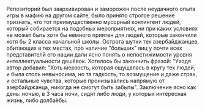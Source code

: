 Репозиторий был заархивирован и заморожен после неудачного опыта игры в мафию на другом сайте, было принято строгое решение признать, что тот преимущественно мусорный контингент людей, который собирается на подобных мероприятиях, ни при каких условиях не может быть хотя бы немного приятен для людей, которые закончили хотя бы 2 класса начальной школы. Острота шутки тех азербайджанцев, обитающих в тех местах, про наличие "больших" яиц у почти всех представителй его нации дали ясно понять о непостижимости уровня интеллектуальности дешёвок. Хотелось бы закончить фразой: "Уходя автор добавил: "Хоть мерзость, которая ощущалась в кругу тех людей, и была столь невыносима, но та гадкость, то возмущение и даже страх, и остальные чувства, которые пронизывались напрямую от азербайджанца, никогда не смогут быть забыты". Заключение ясно как день: ночью, в 3 часа ночи, сидят либо люди, у которых интересная жизнь, либо долбаёбы.
